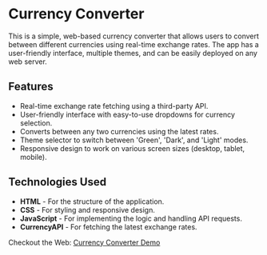 # Currency Converter

This is a simple, web-based currency converter that allows users to convert between different currencies using real-time exchange rates. The app has a user-friendly interface, multiple themes, and can be easily deployed on any web server.

## Features

- Real-time exchange rate fetching using a third-party API.
- User-friendly interface with easy-to-use dropdowns for currency selection.
- Converts between any two currencies using the latest rates.
- Theme selector to switch between 'Green', 'Dark', and 'Light' modes.
- Responsive design to work on various screen sizes (desktop, tablet, mobile).

## Technologies Used

- **HTML** - For the structure of the application.
- **CSS** - For styling and responsive design.
- **JavaScript** - For implementing the logic and handling API requests.
- **CurrencyAPI** - For fetching the latest exchange rates.

Checkout the Web: [Currency Converter Demo](https://ashwinn-si.github.io/Currency-Converter/) 


